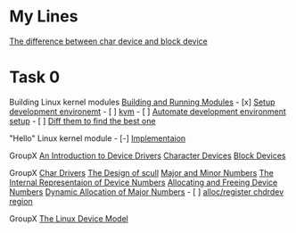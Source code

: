 # My Lines

[The difference between char device and block device](lines/b18f33328e0f4b26d3a78e7e81b8d9e4427cc43da706e14fae25aebec7581862)

# Task 0

Building Linux kernel modules
	[Building and Running Modules](uMc0D.txt)
	- [x] [Setup development environemt](mods/setup/setup.md)
	- [ ] [kvm](NONE)
	- [ ] [Automate development environment setup](mods/setup/setup.sh)
	- [ ] [Diff them to find the best one](NONE)

"Hello" Linux kernel module
	- [-] [Implementaion](mods/hello/hello.c)

GroupX
	[An Introduction to Device Drivers](M0Bah.md)
	[Character Devices](M0Bah.md#char-devs)
	[Block Devices](M0Bah.md#block-devs)

GroupX
	[Char Drivers](Su0UD.md)
	[The Design of scull](Su0UD.md#scull-design)
	[Major and Minor Numbers](Su0UD.md#major-minor-nums)
	[The Internal Representaion of Device Numbers](Su0UD.md#dev-nums-impl)
	[Allocating and Freeing Device Numbers](Su0UD.md#alloc-free-dev-nums)
	[Dynamic Allocation of Major Numbers](Su0UD.md#major-nums-dyn-alloc)
 	- [ ] [alloc/register chdrdev region](mods/scull/chd1.c#block1)

GroupX
	[The Linux Device Model](gK9vS.md)
